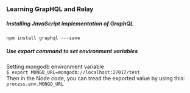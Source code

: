 ### Learning GrapHQL and Relay
##### Installing JavaScript implementation of GraphQL
`npm install graphql ---save`  

##### Use export command to set environment variables
Setting mongodb environment variable  
`$ export MONGO_URL=mongodb://localhost:27017/test`  
Then in the Node code, you can tread the exported value by using this:  
`process.env.MONGO_URL`  